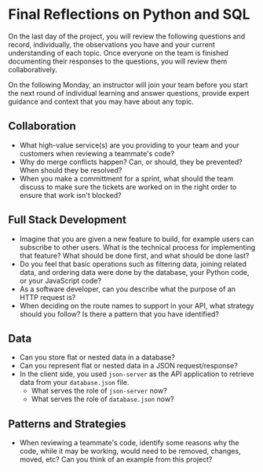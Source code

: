 # Final Reflections on Python and SQL

On the last day of the project, you will review the following questions and record, individually, the observations you have and your current understanding of each topic. Once everyone on the team is finished documenting their responses to the questions, you will review them collaboratively.

On the following Monday, an instructor will join your team before you start the next round of individual learning and answer questions, provide expert guidance and context that you may have about any topic.

## Collaboration

- What high-value service(s) are you providing to your team and your customers when reviewing a teammate's code?
- Why do merge conflicts happen? Can, or should, they be prevented? When should they be resolved?
- When you make a committment for a sprint, what should the team discuss to make sure the tickets are worked on in the right order to ensure that work isn't blocked?

## Full Stack Development

- Imagine that you are given a new feature to build, for example users can subscribe to other users. What is the technical process for implementing that feature? What should be done first, and what should be done last?
- Do you feel that basic operations such as filtering data, joining related data, and ordering data were done by the database, your Python code, or your JavaScript code?
- As a software developer, can you describe what the purpose of an HTTP request is?
- When deciding on the route names to support in your API, what strategy should you follow? Is there a pattern that you have identified?

## Data

- Can you store flat or nested data in a database?
- Can you represent flat or nested data in a JSON request/response?
- In the client side, you used `json-server` as the API application to retrieve data from your `database.json` file.
  - What serves the role of `json-server` now?
  - What serves the role of `database.json` now?

## Patterns and Strategies

- When reviewing a teammate's code, identify some reasons why the code, while it may be working, would need to be removed, changes, moved, etc? Can you think of an example from this project?

